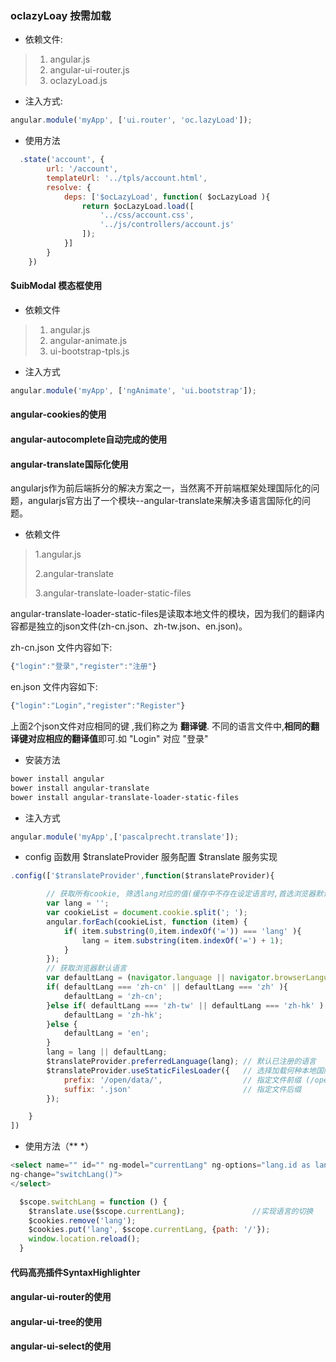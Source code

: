 ### oclazyLoay 按需加载

* 依赖文件:

> 1. angular.js
> 2. angular-ui-router.js
> 3. oclazyLoad.js

* 注入方式:

```js
angular.module('myApp', ['ui.router', 'oc.lazyLoad']);
```

* 使用方法

```js
  .state('account', {
        url: '/account',
        templateUrl: '../tpls/account.html',
        resolve: {
            deps: ['$ocLazyLoad', function( $ocLazyLoad ){
                return $ocLazyLoad.load([
                    '../css/account.css',
                    '../js/controllers/account.js'
                ]);
            }]
        }
    })
```

#### $uibModal 模态框使用

* 依赖文件

> 1. angular.js
> 2. angular-animate.js
> 3. ui-bootstrap-tpls.js

* 注入方式

```js
angular.module('myApp', ['ngAnimate', 'ui.bootstrap']);
```

#### angular-cookies的使用

#### angular-autocomplete自动完成的使用

#### 

#### angular-translate国际化使用

angularjs作为前后端拆分的解决方案之一，当然离不开前端框架处理国际化的问题，angularjs官方出了一个模块--angular-translate来解决多语言国际化的问题。

* 依赖文件

> 1.angular.js
>
> 2.angular-translate
>
> 3.angular-translate-loader-static-files

angular-translate-loader-static-files是读取本地文件的模块，因为我们的翻译内容都是独立的json文件\(zh-cn.json、zh-tw.json、en.json\)。

zh-cn.json 文件内容如下:

```js
{"login":"登录","register":"注册"}
```

en.json 文件内容如下:

```js
{"login":"Login","register":"Register"}
```

上面2个json文件对应相同的键 ,我们称之为 **翻译键**.  不同的语言文件中,**相同的翻译键对应相应的翻译值**即可.如 "Login" 对应 "登录"

* 安装方法

```bash
bower install angular
bower install angular-translate
bower install angular-translate-loader-static-files
```

* 注入方式

```js
angular.module('myApp',['pascalprecht.translate']);
```

* config 函数用 $translateProvider 服务配置 $translate 服务实现

```js
.config(['$translateProvider',function($translateProvider){

        // 获取所有cookie, 筛选lang对应的值(缓存中不存在设定语言时,首选浏览器默认语言)
        var lang = '';
        var cookieList = document.cookie.split('; ');
        angular.forEach(cookieList, function (item) {
            if( item.substring(0,item.indexOf('=')) === 'lang' ){
                lang = item.substring(item.indexOf('=') + 1);
            }
        });
        // 获取浏览器默认语言
        var defaultLang = (navigator.language || navigator.browserLanguage).toLowerCase();
        if( defaultLang === 'zh-cn' || defaultLang === 'zh' ){
            defaultLang = 'zh-cn';
        }else if( defaultLang === 'zh-tw' || defaultLang === 'zh-hk' ) {
            defaultLang = 'zh-hk';
        }else {
            defaultLang = 'en';
        }
        lang = lang || defaultLang;
        $translateProvider.preferredLanguage(lang); // 默认已注册的语言
        $translateProvider.useStaticFilesLoader({   // 选择加载何种本地国际化语言配置文件
            prefix: '/open/data/',                  // 指定文件前缀 (/open-api/data/en.json)
            suffix: '.json'                         // 指定文件后缀
        });

    }
])
```

* 使用方法（\*\* \*）

```go
<select name="" id="" ng-model="currentLang" ng-options="lang.id as lang.name for lang in language" 
ng-change="switchLang()">
</select>
```

```js
  $scope.switchLang = function () {
    $translate.use($scope.currentLang);               //实现语言的切换
    $cookies.remove('lang');
    $cookies.put('lang', $scope.currentLang, {path: '/'});
    window.location.reload();
  }
```

#### 

#### 代码高亮插件SyntaxHighlighter

#### angular-ui-router的使用

#### angular-ui-tree的使用

#### 

#### angular-ui-select的使用




